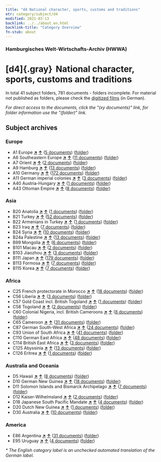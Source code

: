 ```yaml
---
title: "d4 National character, sports, customs and traditions"
etr: category/subject/d4
modified: 2021-03-13
backlink: ../../about.en.html
backlink-title: "Category Overview"
fn-stub: about
---
```


### Hamburgisches Welt-Wirtschafts-Archiv (HWWA)
# [d4]{.gray}&#8201; National character, sports, customs and traditions&#160; 





In total 41 subject folders, 781 documents - folders incomplete.
For material not published as folders, please check the [digitized films](/film/h1_sh) (in German).

_For direct access to the documents, click the "(xy documents)" link, for folder information use the "(folder)" link._

## Subject archives



### Europe

- A1 Europe [**&nearr;**](../../../geo/i/140892/about.en.html "Europe (all folders)") [**&uarr;**](../../../geo/about.en.html#A1 "Country category system") (<a href="https://pm20.zbw.eu/dfgview/sh/140892,144228" title="about: Europe : National character, sports, customs and traditions" target="_blank">5 documents</a>) ([folder](http://purl.org/pressemappe20/folder/sh/140892,144228))
- A6 Southeastern Europe [**&nearr;**](../../../geo/i/140900/about.en.html "Southeastern Europe (all folders)") [**&uarr;**](../../../geo/about.en.html#A6 "Country category system") (<a href="https://pm20.zbw.eu/dfgview/sh/140900,144228" title="about: Southeastern Europe : National character, sports, customs and traditions" target="_blank">11 documents</a>) ([folder](http://purl.org/pressemappe20/folder/sh/140900,144228))
- A7 Orient [**&nearr;**](../../../geo/i/140902/about.en.html "Orient (all folders)") [**&uarr;**](../../../geo/about.en.html#A7 "Country category system") (<a href="https://pm20.zbw.eu/dfgview/sh/140902,144228" title="about: Orient : National character, sports, customs and traditions" target="_blank">2 documents</a>) ([folder](http://purl.org/pressemappe20/folder/sh/140902,144228))
- A9 Hamburg [**&nearr;**](../../../geo/i/140905/about.en.html "Hamburg (all folders)") [**&uarr;**](../../../geo/about.en.html#A9 "Country category system") (<a href="https://pm20.zbw.eu/dfgview/sh/140905,144228" title="about: Hamburg : National character, sports, customs and traditions" target="_blank">13 documents</a>) ([folder](http://purl.org/pressemappe20/folder/sh/140905,144228))
- A10 Germany [**&nearr;**](../../../geo/i/126128/about.en.html "Germany (all folders)") [**&uarr;**](../../../geo/about.en.html#A10 "Country category system") (<a href="https://pm20.zbw.eu/dfgview/sh/126128,144228" title="about: Germany : National character, sports, customs and traditions" target="_blank">172 documents</a>) ([folder](http://purl.org/pressemappe20/folder/sh/126128,144228))
- A11 German imperial colonies [**&nearr;**](../../../geo/i/140960/about.en.html "German imperial colonies (all folders)") [**&uarr;**](../../../geo/about.en.html#A11 "Country category system") (<a href="https://pm20.zbw.eu/dfgview/sh/140960,144228" title="about: German imperial colonies : National character, sports, customs and traditions" target="_blank">3 documents</a>) ([folder](http://purl.org/pressemappe20/folder/sh/140960,144228))
- A40 Austria-Hungary [**&nearr;**](../../../geo/i/126127/about.en.html "Austria-Hungary (all folders)") [**&uarr;**](../../../geo/about.en.html#A40 "Country category system") (<a href="https://pm20.zbw.eu/dfgview/sh/126127,144228" title="about: Austria-Hungary : National character, sports, customs and traditions" target="_blank">1 documents</a>) ([folder](http://purl.org/pressemappe20/folder/sh/126127,144228))
- A43 Ottoman Empire [**&nearr;**](../../../geo/i/141034/about.en.html "Ottoman Empire (all folders)") [**&uarr;**](../../../geo/about.en.html#A43 "Country category system") (<a href="https://pm20.zbw.eu/dfgview/sh/141034,144228" title="about: Ottoman Empire : National character, sports, customs and traditions" target="_blank">8 documents</a>) ([folder](http://purl.org/pressemappe20/folder/sh/141034,144228))

### Asia

- B20 Anatolia [**&nearr;**](../../../geo/i/141108/about.en.html "Anatolia (all folders)") [**&uarr;**](../../../geo/about.en.html#B20 "Country category system") (<a href="https://pm20.zbw.eu/dfgview/sh/141108,144228" title="about: Anatolia : National character, sports, customs and traditions" target="_blank">1 documents</a>) ([folder](http://purl.org/pressemappe20/folder/sh/141108,144228))
- B21 Turkey [**&nearr;**](../../../geo/i/141111/about.en.html "Turkey (all folders)") [**&uarr;**](../../../geo/about.en.html#B21 "Country category system") (<a href="https://pm20.zbw.eu/dfgview/sh/141111,144228" title="about: Turkey : National character, sports, customs and traditions" target="_blank">52 documents</a>) ([folder](http://purl.org/pressemappe20/folder/sh/141111,144228))
- B22 Armenians in Turkey [**&nearr;**](../../../geo/i/141112/about.en.html "Armenians in Turkey (all folders)") [**&uarr;**](../../../geo/about.en.html#B22 "Country category system") (<a href="https://pm20.zbw.eu/dfgview/sh/141112,144228" title="about: Armenians in Turkey : National character, sports, customs and traditions" target="_blank">1 documents</a>) ([folder](http://purl.org/pressemappe20/folder/sh/141112,144228))
- B23 Iraq [**&nearr;**](../../../geo/i/141113/about.en.html "Iraq (all folders)") [**&uarr;**](../../../geo/about.en.html#B23 "Country category system") (<a href="https://pm20.zbw.eu/dfgview/sh/141113,144228" title="about: Iraq : National character, sports, customs and traditions" target="_blank">7 documents</a>) ([folder](http://purl.org/pressemappe20/folder/sh/141113,144228))
- B24 Syria [**&nearr;**](../../../geo/i/141114/about.en.html "Syria (all folders)") [**&uarr;**](../../../geo/about.en.html#B24 "Country category system") (<a href="https://pm20.zbw.eu/dfgview/sh/141114,144228" title="about: Syria : National character, sports, customs and traditions" target="_blank">10 documents</a>) ([folder](http://purl.org/pressemappe20/folder/sh/141114,144228))
- B24a Palestine [**&nearr;**](../../../geo/i/141115/about.en.html "Palestine (all folders)") [**&uarr;**](../../../geo/about.en.html#B24a "Country category system") (<a href="https://pm20.zbw.eu/dfgview/sh/141115,144228" title="about: Palestine : National character, sports, customs and traditions" target="_blank">13 documents</a>) ([folder](http://purl.org/pressemappe20/folder/sh/141115,144228))
- B99 Mongolia [**&nearr;**](../../../geo/i/141261/about.en.html "Mongolia (all folders)") [**&uarr;**](../../../geo/about.en.html#B99 "Country category system") (<a href="https://pm20.zbw.eu/dfgview/sh/141261,144228" title="about: Mongolia : National character, sports, customs and traditions" target="_blank">6 documents</a>) ([folder](http://purl.org/pressemappe20/folder/sh/141261,144228))
- B101 Macau [**&nearr;**](../../../geo/i/141267/about.en.html "Macau (all folders)") [**&uarr;**](../../../geo/about.en.html#B101 "Country category system") (<a href="https://pm20.zbw.eu/dfgview/sh/141267,144228" title="about: Macau : National character, sports, customs and traditions" target="_blank">2 documents</a>) ([folder](http://purl.org/pressemappe20/folder/sh/141267,144228))
- B103 Jiaozhou [**&nearr;**](../../../geo/i/126163/about.en.html "Jiaozhou (all folders)") [**&uarr;**](../../../geo/about.en.html#B103 "Country category system") (<a href="https://pm20.zbw.eu/dfgview/sh/126163,144228" title="about: Jiaozhou : National character, sports, customs and traditions" target="_blank">3 documents</a>) ([folder](http://purl.org/pressemappe20/folder/sh/126163,144228))
- B111 Japan [**&nearr;**](../../../geo/i/141272/about.en.html "Japan (all folders)") [**&uarr;**](../../../geo/about.en.html#B111 "Country category system") (<a href="https://pm20.zbw.eu/dfgview/sh/141272,144228" title="about: Japan : National character, sports, customs and traditions" target="_blank">179 documents</a>) ([folder](http://purl.org/pressemappe20/folder/sh/141272,144228))
- B113 Formosa [**&nearr;**](../../../geo/i/141274/about.en.html "Formosa (all folders)") [**&uarr;**](../../../geo/about.en.html#B113 "Country category system") (<a href="https://pm20.zbw.eu/dfgview/sh/141274,144228" title="about: Formosa : National character, sports, customs and traditions" target="_blank">7 documents</a>) ([folder](http://purl.org/pressemappe20/folder/sh/141274,144228))
- B115 Korea [**&nearr;**](../../../geo/i/141276/about.en.html "Korea (all folders)") [**&uarr;**](../../../geo/about.en.html#B115 "Country category system") (<a href="https://pm20.zbw.eu/dfgview/sh/141276,144228" title="about: Korea : National character, sports, customs and traditions" target="_blank">7 documents</a>) ([folder](http://purl.org/pressemappe20/folder/sh/141276,144228))

### Africa

- C25 French protectorate in Morocco [**&nearr;**](../../../geo/i/141358/about.en.html "French protectorate in Morocco (all folders)") [**&uarr;**](../../../geo/about.en.html#C25 "Country category system") (<a href="https://pm20.zbw.eu/dfgview/sh/141358,144228" title="about: French protectorate in Morocco : National character, sports, customs and traditions" target="_blank">18 documents</a>) ([folder](http://purl.org/pressemappe20/folder/sh/141358,144228))
- C56 Liberia [**&nearr;**](../../../geo/i/141405/about.en.html "Liberia (all folders)") [**&uarr;**](../../../geo/about.en.html#C56 "Country category system") (<a href="https://pm20.zbw.eu/dfgview/sh/141405,144228" title="about: Liberia : National character, sports, customs and traditions" target="_blank">3 documents</a>) ([folder](http://purl.org/pressemappe20/folder/sh/141405,144228))
- C57 Gold Coast incl. British Togoland [**&nearr;**](../../../geo/i/141406/about.en.html "Gold Coast incl. British Togoland (all folders)") [**&uarr;**](../../../geo/about.en.html#C57 "Country category system") (<a href="https://pm20.zbw.eu/dfgview/sh/141406,144228" title="about: Gold Coast incl. British Togoland : National character, sports, customs and traditions" target="_blank">1 documents</a>) ([folder](http://purl.org/pressemappe20/folder/sh/141406,144228))
- C58 Togoland [**&nearr;**](../../../geo/i/141408/about.en.html "Togoland (all folders)") [**&uarr;**](../../../geo/about.en.html#C58 "Country category system") (<a href="https://pm20.zbw.eu/dfgview/sh/141408,144228" title="about: Togoland : National character, sports, customs and traditions" target="_blank">2 documents</a>) ([folder](http://purl.org/pressemappe20/folder/sh/141408,144228))
- C60 Colonial Nigeria, incl. British Cameroons [**&nearr;**](../../../geo/i/141409/about.en.html "Colonial Nigeria, incl. British Cameroons (all folders)") [**&uarr;**](../../../geo/about.en.html#C60 "Country category system") (<a href="https://pm20.zbw.eu/dfgview/sh/141409,144228" title="about: Colonial Nigeria, incl. British Cameroons : National character, sports, customs and traditions" target="_blank">8 documents</a>) ([folder](http://purl.org/pressemappe20/folder/sh/141409,144228))
- C65 Cameroon [**&nearr;**](../../../geo/i/141410/about.en.html "Cameroon (all folders)") [**&uarr;**](../../../geo/about.en.html#C65 "Country category system") (<a href="https://pm20.zbw.eu/dfgview/sh/141410,144228" title="about: Cameroon : National character, sports, customs and traditions" target="_blank">31 documents</a>) ([folder](http://purl.org/pressemappe20/folder/sh/141410,144228))
- C87 German South-West Africa [**&nearr;**](../../../geo/i/141450/about.en.html "German South-West Africa (all folders)") [**&uarr;**](../../../geo/about.en.html#C87 "Country category system") (<a href="https://pm20.zbw.eu/dfgview/sh/141450,144228" title="about: German South-West Africa : National character, sports, customs and traditions" target="_blank">24 documents</a>) ([folder](http://purl.org/pressemappe20/folder/sh/141450,144228))
- C93 Union of South Africa [**&nearr;**](../../../geo/i/141454/about.en.html "Union of South Africa (all folders)") [**&uarr;**](../../../geo/about.en.html#C93 "Country category system") (<a href="https://pm20.zbw.eu/dfgview/sh/141454,144228" title="about: Union of South Africa : National character, sports, customs and traditions" target="_blank">41 documents</a>) ([folder](http://purl.org/pressemappe20/folder/sh/141454,144228))
- C110 German East Africa [**&nearr;**](../../../geo/i/141471/about.en.html "German East Africa (all folders)") [**&uarr;**](../../../geo/about.en.html#C110 "Country category system") (<a href="https://pm20.zbw.eu/dfgview/sh/141471,144228" title="about: German East Africa : National character, sports, customs and traditions" target="_blank">48 documents</a>) ([folder](http://purl.org/pressemappe20/folder/sh/141471,144228))
- C114 British East Africa [**&nearr;**](../../../geo/i/141473/about.en.html "British East Africa (all folders)") [**&uarr;**](../../../geo/about.en.html#C114 "Country category system") (<a href="https://pm20.zbw.eu/dfgview/sh/141473,144228" title="about: British East Africa : National character, sports, customs and traditions" target="_blank">3 documents</a>) ([folder](http://purl.org/pressemappe20/folder/sh/141473,144228))
- C125 Abyssinia [**&nearr;**](../../../geo/i/141482/about.en.html "Abyssinia (all folders)") [**&uarr;**](../../../geo/about.en.html#C125 "Country category system") (<a href="https://pm20.zbw.eu/dfgview/sh/141482,144228" title="about: Abyssinia : National character, sports, customs and traditions" target="_blank">13 documents</a>) ([folder](http://purl.org/pressemappe20/folder/sh/141482,144228))
- C126 Eritrea [**&nearr;**](../../../geo/i/141483/about.en.html "Eritrea (all folders)") [**&uarr;**](../../../geo/about.en.html#C126 "Country category system") (<a href="https://pm20.zbw.eu/dfgview/sh/141483,144228" title="about: Eritrea : National character, sports, customs and traditions" target="_blank">1 documents</a>) ([folder](http://purl.org/pressemappe20/folder/sh/141483,144228))

### Australia and Oceania

- D5 Hawaii [**&nearr;**](../../../geo/i/141595/about.en.html "Hawaii (all folders)") [**&uarr;**](../../../geo/about.en.html#D5 "Country category system") (<a href="https://pm20.zbw.eu/dfgview/sh/141595,144228" title="about: Hawaii : National character, sports, customs and traditions" target="_blank">8 documents</a>) ([folder](http://purl.org/pressemappe20/folder/sh/141595,144228))
- D10 German New Guinea [**&nearr;**](../../../geo/i/141601/about.en.html "German New Guinea (all folders)") [**&uarr;**](../../../geo/about.en.html#D10 "Country category system") (<a href="https://pm20.zbw.eu/dfgview/sh/141601,144228" title="about: German New Guinea : National character, sports, customs and traditions" target="_blank">18 documents</a>) ([folder](http://purl.org/pressemappe20/folder/sh/141601,144228))
- D11 Solomon Islands and Bismarck Archipelago [**&nearr;**](../../../geo/i/141610/about.en.html "Solomon Islands and Bismarck Archipelago (all folders)") [**&uarr;**](../../../geo/about.en.html#D11 "Country category system") (<a href="https://pm20.zbw.eu/dfgview/sh/141610,144228" title="about: Solomon Islands and Bismarck Archipelago : National character, sports, customs and traditions" target="_blank">7 documents</a>) ([folder](http://purl.org/pressemappe20/folder/sh/141610,144228))
- D12 Kaiser-Wilhelmsland [**&nearr;**](../../../geo/i/141612/about.en.html "Kaiser-Wilhelmsland (all folders)") [**&uarr;**](../../../geo/about.en.html#D12 "Country category system") (<a href="https://pm20.zbw.eu/dfgview/sh/141612,144228" title="about: Kaiser-Wilhelmsland : National character, sports, customs and traditions" target="_blank">2 documents</a>) ([folder](http://purl.org/pressemappe20/folder/sh/141612,144228))
- D18 Japanese South Pacific Mandate [**&nearr;**](../../../geo/i/141618/about.en.html "Japanese South Pacific Mandate (all folders)") [**&uarr;**](../../../geo/about.en.html#D18 "Country category system") (<a href="https://pm20.zbw.eu/dfgview/sh/141618,144228" title="about: Japanese South Pacific Mandate : National character, sports, customs and traditions" target="_blank">4 documents</a>) ([folder](http://purl.org/pressemappe20/folder/sh/141618,144228))
- D20 Dutch New Guinea [**&nearr;**](../../../geo/i/141619/about.en.html "Dutch New Guinea (all folders)") [**&uarr;**](../../../geo/about.en.html#D20 "Country category system") (<a href="https://pm20.zbw.eu/dfgview/sh/141619,144228" title="about: Dutch New Guinea : National character, sports, customs and traditions" target="_blank">1 documents</a>) ([folder](http://purl.org/pressemappe20/folder/sh/141619,144228))
- D30 Australia [**&nearr;**](../../../geo/i/141621/about.en.html "Australia (all folders)") [**&uarr;**](../../../geo/about.en.html#D30 "Country category system") (<a href="https://pm20.zbw.eu/dfgview/sh/141621,144228" title="about: Australia : National character, sports, customs and traditions" target="_blank">10 documents</a>) ([folder](http://purl.org/pressemappe20/folder/sh/141621,144228))

### America

- E86 Argentina [**&nearr;**](../../../geo/i/141692/about.en.html "Argentina (all folders)") [**&uarr;**](../../../geo/about.en.html#E86 "Country category system") (<a href="https://pm20.zbw.eu/dfgview/sh/141692,144228" title="about: Argentina : National character, sports, customs and traditions" target="_blank">31 documents</a>) ([folder](http://purl.org/pressemappe20/folder/sh/141692,144228))
- E95 Uruguay [**&nearr;**](../../../geo/i/141695/about.en.html "Uruguay (all folders)") [**&uarr;**](../../../geo/about.en.html#E95 "Country category system") (<a href="https://pm20.zbw.eu/dfgview/sh/141695,144228" title="about: Uruguay : National character, sports, customs and traditions" target="_blank">4 documents</a>) ([folder](http://purl.org/pressemappe20/folder/sh/141695,144228))


_* The English category label is an unchecked automated translation of the German label._

